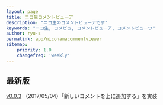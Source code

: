 ```yaml
---
layout: page
title: ニコ生コメントビューア
description: "ニコ生のコメントビューアです"
keywords: "ニコ生, コメビュ, コメントビューア, コメントビューワ"
author: ryu-s
permalink: app/niconamacommentviewer
sitemap:
    priority: 1.0
    changefreq: 'weekly'	
---
```


## 最新版
[v0.0.3](https://github.com/ryu-s/Upload/releases/download/nc_v0.0.3/NicoCommentViewer_v0.0.3.zip) （2017/05/04）「新しいコメントを上に追加する」を実装  

